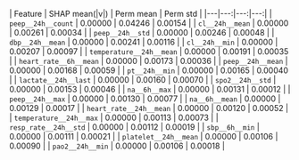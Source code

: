 
| Feature | SHAP mean(|v|) | Perm mean | Perm std |
|---|---:|---:|---:|
| `peep__24h__count` | 0.00000 | 0.04246 | 0.00154 |
| `cl__24h__mean` | 0.00000 | 0.00261 | 0.00034 |
| `peep__24h__std` | 0.00000 | 0.00246 | 0.00048 |
| `dbp__24h__mean` | 0.00000 | 0.00241 | 0.00116 |
| `cl__24h__min` | 0.00000 | 0.00207 | 0.00097 |
| `temperature__24h__mean` | 0.00000 | 0.00191 | 0.00035 |
| `heart_rate__6h__mean` | 0.00000 | 0.00173 | 0.00036 |
| `peep__24h__mean` | 0.00000 | 0.00168 | 0.00059 |
| `pt__24h__min` | 0.00000 | 0.00165 | 0.00040 |
| `lactate__24h__last` | 0.00000 | 0.00160 | 0.00070 |
| `spo2__24h__std` | 0.00000 | 0.00153 | 0.00046 |
| `na__6h__max` | 0.00000 | 0.00131 | 0.00012 |
| `peep__24h__max` | 0.00000 | 0.00130 | 0.00077 |
| `na__6h__mean` | 0.00000 | 0.00129 | 0.00017 |
| `heart_rate__24h__mean` | 0.00000 | 0.00120 | 0.00052 |
| `temperature__24h__max` | 0.00000 | 0.00113 | 0.00073 |
| `resp_rate__24h__std` | 0.00000 | 0.00112 | 0.00019 |
| `sbp__6h__min` | 0.00000 | 0.00111 | 0.00021 |
| `platelet__24h__mean` | 0.00000 | 0.00106 | 0.00090 |
| `pao2__24h__min` | 0.00000 | 0.00106 | 0.00018 |
